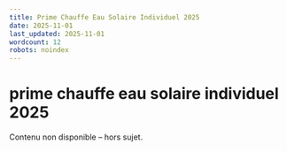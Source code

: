 ```yaml
---
title: Prime Chauffe Eau Solaire Individuel 2025
date: 2025-11-01
last_updated: 2025-11-01
wordcount: 12
robots: noindex
---
```


# prime chauffe eau solaire individuel 2025

Contenu non disponible – hors sujet.